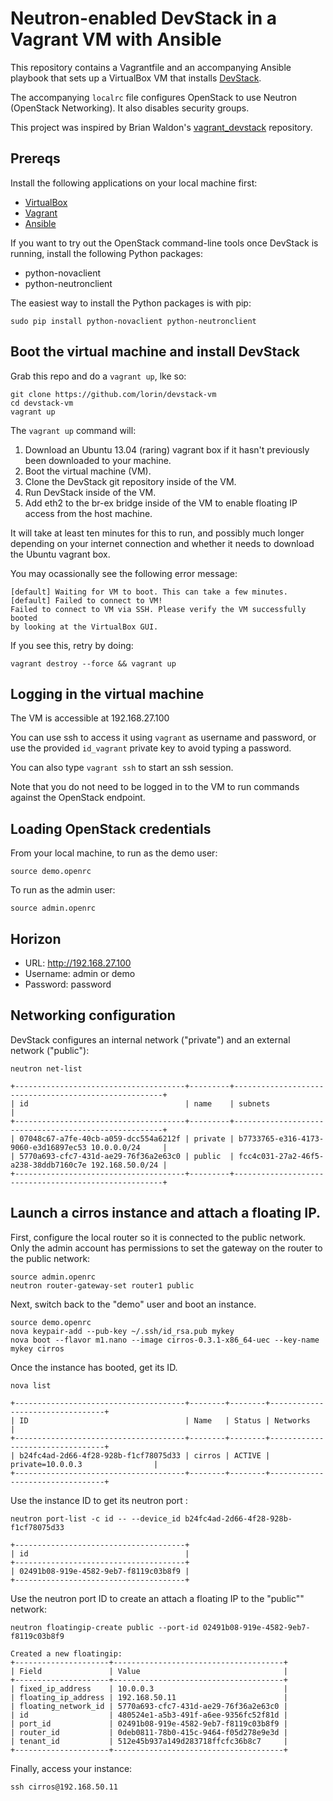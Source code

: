 # Neutron-enabled DevStack in a Vagrant VM with Ansible

This repository contains a Vagrantfile and an accompanying Ansible playbook
that sets up a VirtualBox VM that installs [DevStack][4].

The accompanying `localrc` file configures OpenStack to use Neutron (OpenStack
Networking). It also disables security groups.

This project was inspired by Brian Waldon's [vagrant_devstack][1] repository.


## Prereqs

Install the following applications on your local machine first:

 * [VirtualBox][5]
 * [Vagrant][2]
 * [Ansible][3]

If you want to try out the OpenStack command-line tools once DevStack is running, install the following Python packages:

  * python-novaclient
  * python-neutronclient

The easiest way to install the Python packages is with pip:

    sudo pip install python-novaclient python-neutronclient


[1]: https://github.com/bcwaldon/vagrant_devstack
[2]: http://vagrantup.com
[3]: http://ansibleworks.com
[4]: http://devstack.org
[5]: http://virtualbox.org


## Boot the virtual machine and install DevStack

Grab this repo and do a `vagrant up`, lke so:

    git clone https://github.com/lorin/devstack-vm
    cd devstack-vm
    vagrant up

The `vagrant up` command will:

 1. Download an Ubuntu 13.04 (raring) vagrant box if it hasn't previously been downloaded to your machine.
 2. Boot the virtual machine (VM).
 3. Clone the DevStack git repository inside of the VM.
 4. Run DevStack inside of the VM.
 5. Add eth2 to the br-ex bridge inside of the VM to enable floating IP access from the host machine.

It will take at least ten minutes for this to run, and possibly much longer depending on your internet connection and whether it needs to download the Ubuntu vagrant box.


You may ocassionally see the following error message:

```
[default] Waiting for VM to boot. This can take a few minutes.
[default] Failed to connect to VM!
Failed to connect to VM via SSH. Please verify the VM successfully booted
by looking at the VirtualBox GUI.
```

If you see this, retry by doing:

    vagrant destroy --force && vagrant up


## Logging in the virtual machine

The VM is accessible at 192.168.27.100

You can use ssh to access it using `vagrant` as username and password, or use the
provided `id_vagrant` private key to avoid typing a password.

You can also type `vagrant ssh` to start an ssh session.

Note that you do not need to be logged in to the VM to run commands against the OpenStack endpoint.






## Loading OpenStack credentials

From your local machine, to run as the demo user:

    source demo.openrc

To run as the admin user:

    source admin.openrc

## Horizon

* URL: http://192.168.27.100
* Username: admin or demo
* Password: password


## Networking configuration

DevStack configures an internal network ("private") and an external network ("public"):


    neutron net-list

    +--------------------------------------+---------+------------------------------------------------------+
    | id                                   | name    | subnets                                              |
    +--------------------------------------+---------+------------------------------------------------------+
    | 07048c67-a7fe-40cb-a059-dcc554a6212f | private | b7733765-e316-4173-9060-e3d16897ec53 10.0.0.0/24     |
    | 5770a693-cfc7-431d-ae29-76f36a2e63c0 | public  | fcc4c031-27a2-46f5-a238-38ddb7160c7e 192.168.50.0/24 |
    +--------------------------------------+---------+------------------------------------------------------+


## Launch a cirros instance and attach a floating IP.

First, configure the local router so it is connected to the public network.
Only the admin account has permissions to set the gateway on the router to the public network:

    source admin.openrc
    neutron router-gateway-set router1 public


Next, switch back to the "demo" user and boot an instance.

    source demo.openrc
    nova keypair-add --pub-key ~/.ssh/id_rsa.pub mykey
    nova boot --flavor m1.nano --image cirros-0.3.1-x86_64-uec --key-name mykey cirros

Once the instance has booted, get its ID.

    nova list

    +--------------------------------------+--------+--------+---------------------------------+
    | ID                                   | Name   | Status | Networks                        |
    +--------------------------------------+--------+--------+---------------------------------+
    | b24fc4ad-2d66-4f28-928b-f1cf78075d33 | cirros | ACTIVE | private=10.0.0.3                |
    +--------------------------------------+--------+--------+---------------------------------+

Use the instance ID to get its neutron port :

    neutron port-list -c id -- --device_id b24fc4ad-2d66-4f28-928b-f1cf78075d33

    +--------------------------------------+
    | id                                   |
    +--------------------------------------+
    | 02491b08-919e-4582-9eb7-f8119c03b8f9 |
    +--------------------------------------+


Use the neutron port ID to create an attach a floating IP to the "public"" network:

    neutron floatingip-create public --port-id 02491b08-919e-4582-9eb7-f8119c03b8f9

    Created a new floatingip:
    +---------------------+--------------------------------------+
    | Field               | Value                                |
    +---------------------+--------------------------------------+
    | fixed_ip_address    | 10.0.0.3                             |
    | floating_ip_address | 192.168.50.11                        |
    | floating_network_id | 5770a693-cfc7-431d-ae29-76f36a2e63c0 |
    | id                  | 480524e1-a5b3-491f-a6ee-9356fc52f81d |
    | port_id             | 02491b08-919e-4582-9eb7-f8119c03b8f9 |
    | router_id           | 0deb0811-78b0-415c-9464-f05d278e9e3d |
    | tenant_id           | 512e45b937a149d283718ffcfc36b8c7     |
    +---------------------+--------------------------------------+

Finally, access your instance:

    ssh cirros@192.168.50.11

